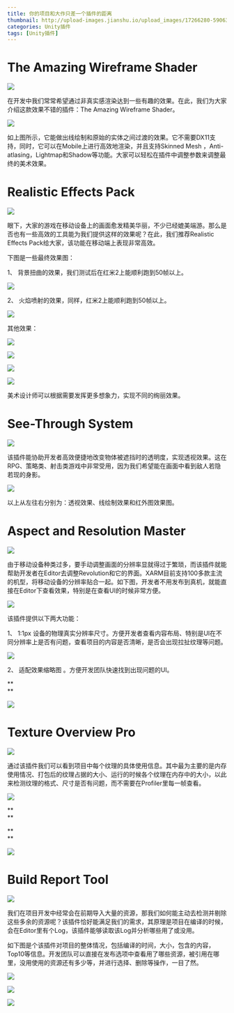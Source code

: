 ```yaml
---
title: 你的项目和大作只差一个插件的距离
thumbnail: http://upload-images.jianshu.io/upload_images/17266280-5906305101cfd6cd.png?imageMogr2/auto-orient/strip%7CimageView2/2/w/1240
categories: Unity插件
tags: [Unity插件]
---
```


# The Amazing Wireframe Shader  

  

![](http://upload-images.jianshu.io/upload_images/17266280-5906305101cfd6cd.png?imageMogr2/auto-orient/strip%7CimageView2/2/w/1240)  

在开发中我们常常希望通过非真实感渲染达到一些有趣的效果。在此，我们为大家介绍这款效果不错的插件：The Amazing Wireframe Shader。

  

![](http://upload-images.jianshu.io/upload_images/17266280-d0233c64ad510969.png?imageMogr2/auto-orient/strip%7CimageView2/2/w/1240)  

如上图所示，它能做出线绘制和原始的实体之间过渡的效果。它不需要DX11支持，同时，它可以在Mobile上进行高效地渲染，并且支持Skinned Mesh
，Anti-atlasing，Lightmap和Shadow等功能。大家可以轻松在插件中调整参数来调整最终的美术效果。

#  **Realistic Effects Pack**

  

![](http://upload-images.jianshu.io/upload_images/17266280-b01ec7485039c5a3.png?imageMogr2/auto-orient/strip%7CimageView2/2/w/1240)  

眼下，大家的游戏在移动设备上的画面愈发精美华丽，不少已经媲美端游。那么是否也有一些高效的工具能为我们提供这样的效果呢？在此，我们推荐Realistic
Effects Pack给大家，该功能在移动端上表现非常高效。

下图是一些最终效果图：

1、 背景扭曲的效果，我们测试后在红米2上能顺利跑到50帧以上。

  

![](http://upload-images.jianshu.io/upload_images/17266280-118c8627f8a05aa3.png?imageMogr2/auto-orient/strip%7CimageView2/2/w/1240)  

2、 火焰喷射的效果，同样，红米2上能顺利跑到50帧以上。

  

![](http://upload-images.jianshu.io/upload_images/17266280-d1c8a6402a5c5fda.png?imageMogr2/auto-orient/strip%7CimageView2/2/w/1240)  

其他效果：

  

![](http://upload-images.jianshu.io/upload_images/17266280-8d81c70804ad6aac.png?imageMogr2/auto-orient/strip%7CimageView2/2/w/1240)  

  

![](http://upload-images.jianshu.io/upload_images/17266280-5e0adc0cdf61dd97.png?imageMogr2/auto-orient/strip%7CimageView2/2/w/1240)  

  

![](http://upload-images.jianshu.io/upload_images/17266280-8d6529a90f4d4191.png?imageMogr2/auto-orient/strip%7CimageView2/2/w/1240)  

  

![](http://upload-images.jianshu.io/upload_images/17266280-d64362f0441bae39.png?imageMogr2/auto-orient/strip%7CimageView2/2/w/1240)  

美术设计师可以根据需要发挥更多想象力，实现不同的绚丽效果。

#  **See-Through System**

  

![](http://upload-images.jianshu.io/upload_images/17266280-91c640b20d122324.png?imageMogr2/auto-orient/strip%7CimageView2/2/w/1240)  

该插件能协助开发者高效便捷地改变物体被遮挡时的透明度，实现透视效果。这在RPG、策略类、射击类游戏中非常受用，因为我们希望能在画面中看到敌人若隐若现的身影。

  

![](http://upload-images.jianshu.io/upload_images/17266280-29f08188416cae84.png?imageMogr2/auto-orient/strip%7CimageView2/2/w/1240)  

以上从左往右分别为：透视效果、线绘制效果和红外图效果图。

  

#  **Aspect and Resolution Master**

  

![](http://upload-images.jianshu.io/upload_images/17266280-828afe989787589b.png?imageMogr2/auto-orient/strip%7CimageView2/2/w/1240)  

由于移动设备种类过多，要手动调整画面的分辨率显就得过于繁琐，而该插件就能帮助开发者在Editor去调整Revolution和它的界面。XARM目前支持100多款主流的机型，将移动设备的分辨率贴合一起。如下图，开发者不用发布到真机，就能直接在Editor下查看效果，特别是在查看UI的时候非常方便。

  

![](http://upload-images.jianshu.io/upload_images/17266280-5a1abb49e991f6b2.png?imageMogr2/auto-orient/strip%7CimageView2/2/w/1240)  

该插件提供以下两大功能：

1、 1:1px 设备的物理真实分辨率尺寸。方便开发者查看内容布局、特别是UI在不同分辨率上是否有问题，查看项目的内容是否清晰，是否会出现拉扯纹理等问题。

  

![](http://upload-images.jianshu.io/upload_images/17266280-4465cdf0629a62ea.png?imageMogr2/auto-orient/strip%7CimageView2/2/w/1240)  

2、 适配效果缩略图 。方便开发团队快速找到出现问题的UI。

 **  
**

![](http://upload-images.jianshu.io/upload_images/17266280-a47c20cc0dfbdc4b.png?imageMogr2/auto-orient/strip%7CimageView2/2/w/1240)  

# **Texture Overview Pro**

  

![](http://upload-images.jianshu.io/upload_images/17266280-99e86430012ed7b6.png?imageMogr2/auto-orient/strip%7CimageView2/2/w/1240)  

通过该插件我们可以看到项目中每个纹理的具体使用信息。其中最为主要的是内存使用情况、打包后的纹理占据的大小、运行的时候各个纹理在内存中的大小，以此来检测纹理的格式、尺寸是否有问题，而不需要在Profiler里每一帧查看。

![](http://upload-images.jianshu.io/upload_images/17266280-7a61a1c366515278.png?imageMogr2/auto-orient/strip%7CimageView2/2/w/1240)  

**  
**

**  
**

![](http://upload-images.jianshu.io/upload_images/17266280-fb9f64e7dd4d50fc.png?imageMogr2/auto-orient/strip%7CimageView2/2/w/1240)  

# **Build Report Tool**

  

![](http://upload-images.jianshu.io/upload_images/17266280-2dc70c6fa543d021.png?imageMogr2/auto-orient/strip%7CimageView2/2/w/1240)  

我们在项目开发中经常会在前期导入大量的资源，那我们如何能主动去检测并剔除这些多余的资源呢？该插件恰好能满足我们的需求，其原理是项目在编译的时候，会在Editor里有个Log，该插件能够读取该Log并分析哪些用了或没用。

如下图是个该插件对项目的整体情况，包括编译的时间，大小，包含的内容，Top10等信息。开发团队可以直接在发布选项中查看用了哪些资源，被引用在哪里，没用使用的资源还有多少等，并进行选择、删除等操作，一目了然。

  

![](http://upload-images.jianshu.io/upload_images/17266280-4039d76dba36db4d.png?imageMogr2/auto-orient/strip%7CimageView2/2/w/1240)  

![](http://upload-images.jianshu.io/upload_images/17266280-4e1280044a74b129.png?imageMogr2/auto-orient/strip%7CimageView2/2/w/1240)  

![](http://upload-images.jianshu.io/upload_images/17266280-23ae4ed2ef6ffcc3.png?imageMogr2/auto-orient/strip%7CimageView2/2/w/1240)  


